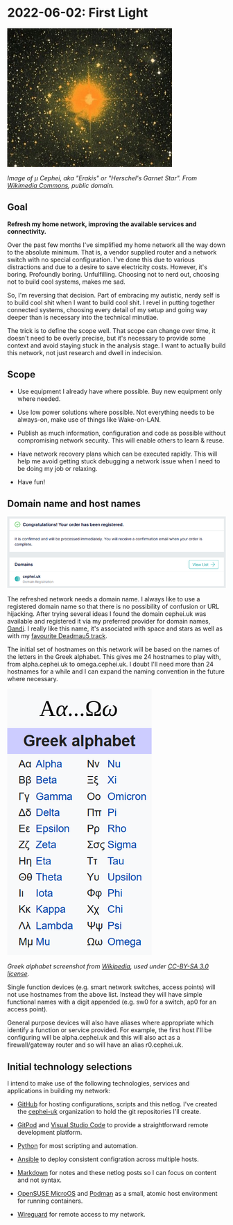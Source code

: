 # 2022-06-02: First Light

![Erakis/Herschel's Garnet Star/μ Cephei](/img/mu-cephei.jpg)

*Image of μ Cephei, aka "Erakis" or "Herschel's Garnet Star".
From [Wikimedia Commons](https://commons.wikimedia.org/wiki/File:Erakis_(Garnet_Sidus).jpg),
public domain.*

## Goal

**Refresh my home network, improving the available services and
connectivity.**

Over the past few months I've simplified my home network all the way down to the
absolute minimum. That is, a vendor supplied router and a network switch with no
special configuration. I've done this due to various distractions and due to a
desire to save electricity costs. However, it's boring. Profoundly boring.
Unfulfilling. Choosing not to nerd out, choosing not to build cool systems,
makes me sad.

So, I'm reversing that decision. Part of embracing my autistic, nerdy self is to
build cool shit when I want to build cool shit. I revel in putting together
connected systems, choosing every detail of my setup and going way deeper than
is necessary into the technical minutiae.

The trick is to define the scope well. That scope can change over time, it
doesn't need to be overly precise, but it's necessary to provide some context
and avoid staying stuck in the analysis stage. I want to actually build this
network, not just research and dwell in indecision.

## Scope

* Use equipment I already have where possible. Buy new equipment only where
  needed.

* Use low power solutions where possible. Not everything needs to be always-on,
  make use of things like Wake-on-LAN.

* Publish as much information, configuration and code as possible without
  compromising network security. This will enable others to learn & reuse.

* Have network recovery plans which can be executed rapidly. This will help me
  avoid getting stuck debugging a network issue when I need to be doing my job
  or relaxing.

* Have fun!

## Domain name and host names

![Gandi order completion page showing the purchase of the domain cephei.uk.](/img/2022-06-02_001.png)

The refreshed network needs a domain name. I always like to use a registered
domain name so that there is no possibility of confusion or URL hijacking. After
trying several ideas I found the domain cephei.uk was available and registered
it via my preferred provider for domain names, [Gandi](https://www.gandi.net/).
I really like this name, it's associated with space and stars as well as with my
[favourite Deadmau5 track](https://www.youtube.com/watch?v=ARNa-TxqZvQ).

The initial set of hostnames on this network will be based on the names of the
letters in the Greek alphabet. This gives me 24 hostnames to play with, from
alpha.cephei.uk to omega.cephei.uk. I doubt I'll need more than 24 hostnames for
a while and I can expand the naming convention in the future where necessary.

![Greek alphabet](/img/2022-06-02_002.png)

*Greek alphabet screenshot from
[Wikipedia](https://en.wikipedia.org/wiki/Greek_alphabet),
used under
[CC-BY-SA 3.0 license](https://en.wikipedia.org/wiki/Wikipedia:Text_of_Creative_Commons_Attribution-ShareAlike_3.0_Unported_License).*

Single function devices (e.g. smart network switches, access points) will not
use hostnames from the above list. Instead they will have simple functional
names with a digit appended (e.g. sw0 for a switch, ap0 for an access point).

General purpose devices will also have aliases where appropriate which identify
a function or service provided. For example, the first host I'll be configuring
will be alpha.cephei.uk and this will also act as a firewall/gateway router and
so will have an alias r0.cephei.uk.

## Initial technology selections

I intend to make use of the following technologies, services and applications in
building my network:

* [GitHub](https://github.com/) for hosting configurations, scripts and this
  netlog. I've created the [cephei-uk](https://github.com/cephei-uk)
  organization to hold the git repositories I'll create.

* [GitPod](https://www.gitpod.io/) and
  [Visual Studio Code](https://code.visualstudio.com/) to provide a
  straightforward remote development platform.

* [Python](https://www.python.org/) for most scripting and automation.

* [Ansible](https://www.ansible.com/) to deploy consistent configration across
  multiple hosts.

* [Markdown](https://www.markdownguide.org/) for notes and these netlog posts so
  I can focus on content and not syntax.

* [OpenSUSE MicroOS](https://microos.opensuse.org/) and 
  [Podman](https://podman.io/) as a small, atomic host environment for running
  containers.

* [Wireguard](https://www.wireguard.com/) for remote access to my network.
